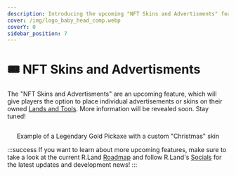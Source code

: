 ```yaml
---
description: Introducing the upcoming "NFT Skins and Advertisments" feature!
cover: /img/logo_baby_head_comp.webp
coverY: 0
sidebar_position: 7
---
```


# 🎟 NFT Skins and Advertisments

The "NFT Skins and Advertisments" are an upcoming feature, which will give players the option to place individual advertisements or skins on their owned [Lands and Tools](/nfts/lands-and-tools). More information will be revealed soon. Stay tuned!

<center><img src="/img/christmas axe.webp" alt="" /><figcaption><p>Example of a Legendary Gold Pickaxe with a custom "Christmas" skin</p></figcaption></center>

:::success
If you want to learn about more upcoming features, make sure to take a look at the current R.Land [Roadmap](roadmap.md) and follow R.Land's [Socials](/community/socials) for the latest updates and development news!
:::
